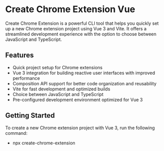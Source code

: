 # Create Chrome Extension Vue

Create Chrome Extension is a powerful CLI tool that helps you quickly set up a new Chrome extension project using Vue 3 and Vite. It offers a streamlined development experience with the option to choose between JavaScript and TypeScript.

## Features

- Quick project setup for Chrome extensions
- Vue 3 integration for building reactive user interfaces with improved performance
- Composition API support for better code organization and reusability
- Vite for fast development and optimized builds
- Choice between JavaScript and TypeScript
- Pre-configured development environment optimized for Vue 3

## Getting Started

To create a new Chrome extension project with Vue 3, run the following command:

- npx create-chrome-extension